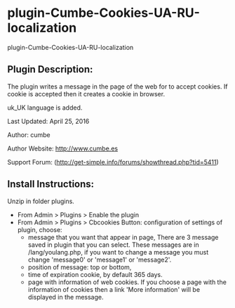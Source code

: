 # plugin-Cumbe-Cookies-UA-RU-localization
plugin-Cumbe-Cookies-UA-RU-localization
## Plugin Description: ##

The plugin writes a message in the page of the web for to accept cookies. If cookie is accepted then it creates a cookie in browser.

uk_UK language is added.

Last Updated: April 25, 2016

Author: cumbe

Author Website: http://www.cumbe.es

Support Forum: (http://get-simple.info/forums/showthread.php?tid=5411)

## Install Instructions:
   Unzip in folder plugins.
   - From Admin > Plugins > Enable the plugin
   - From Admin > Plugins > Cbcookies Button: configuration of settings of plugin, choose:
      - message that you want that appear in page,
        There are 3 message saved in plugin that you can select. These messages are in /lang/youlang.php, if you want to change a message you must change 'message0' or 'message1' or 'message2'.
      - position of message: top or bottom,
      - time of expiration cookie, by default 365 days.
      - page with information of web cookies.
        If you choose a page with the information of cookies then a link 'More information' will be displayed in the message.

